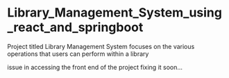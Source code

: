 # Library_Management_System_using_react_and_springboot
Project titled Library Management System focuses on the various operations that users can perform within a library

issue in accessing the front end of the project fixing it soon...
